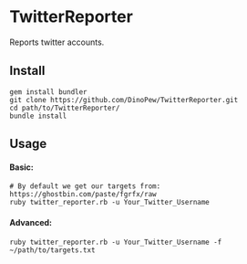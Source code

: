 # TwitterReporter
Reports twitter accounts.

## Install

```shell
gem install bundler
git clone https://github.com/DinoPew/TwitterReporter.git
cd path/to/TwitterReporter/
bundle install
```

## Usage

#### Basic:

```shell
# By default we get our targets from: https://ghostbin.com/paste/fgrfx/raw
ruby twitter_reporter.rb -u Your_Twitter_Username
```

#### Advanced:

```shell
ruby twitter_reporter.rb -u Your_Twitter_Username -f ~/path/to/targets.txt
```
